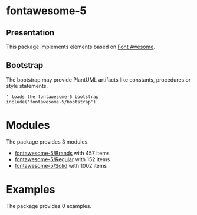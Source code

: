 # fontawesome-5

## Presentation
This package implements elements based on [Font Awesome](https://github.com/FortAwesome/Font-Awesome).

## Bootstrap

The bootstrap may provide PlantUML artifacts like constants, procedures or style statements.

```plantuml
' loads the fontawesome-5 bootstrap
include('fontawesome-5/bootstrap')
```



# Modules

The package provides 3 modules.

- [fontawesome-5/Brands](../fontawesome-5/Brands/README.md) with 457 items
- [fontawesome-5/Regular](../fontawesome-5/Regular/README.md) with 152 items
- [fontawesome-5/Solid](../fontawesome-5/Solid/README.md) with 1002 items



# Examples

The package provides 0 examples.



